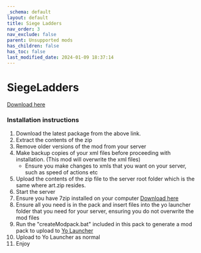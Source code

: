 ```yaml
---
_schema: default
layout: default
title: Siege Ladders
nav_order: 3
nav_exclude: false
parent: Unsupported mods
has_children: false
has_toc: false
last_modified_date: 2024-01-09 18:37:14
---
```

# SiegeLadders
[Download here](https://github.com/LiF-x/SiegeLadders/releases/latest)

### Installation instructions

1. Download the latest package from the above link.
2. Extract the contents of the zip
3. Remove older versions of the mod from your server
4. Make backup copies of your xml files before proceeding with installation. (This mod will overwrite the xml files)
   - Ensure you make changes to xmls that you want on your server, such as speed of actions etc
5. Upload the contents of the zip file to the server root folder which is the same where art.zip resides. 
6. Start the server
7. Ensure you have 7zip installed on your computer [Download here](https://7zip.dev/en/download/)
8. Ensure all you need is in the pack and insert files into the yo launcher folder that you need for your server, ensuring you do not overwrite the mod files
9. Run the "createModpack.bat" included in this pack to generate a mod pack to upload to [Yo Launcher](https://www.yolauncher.app/)
10. Upload to Yo Launcher as normal 
11. Enjoy

